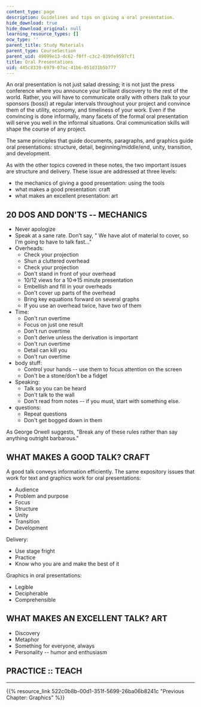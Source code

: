 ```yaml
---
content_type: page
description: Guidelines and tips on giving a oral presentation.
hide_download: true
hide_download_original: null
learning_resource_types: []
ocw_type: ''
parent_title: Study Materials
parent_type: CourseSection
parent_uid: 49099e13-dc62-f0ff-c3c2-039fe9597cf1
title: Oral Presentations
uid: 445c8339-6979-07ac-41b6-051d31b5b777
---
```


An oral presentation is not just salad dressing; it is not just the press conference where you announce your brilliant discovery to the rest of the world. Rather, you will have to communicate orally with others (talk to your sponsors (boss)) at regular intervals throughout your project and convince them of the utility, economy, and timeliness of your work. Even if the convincing is done informally, many facets of the formal oral presentation will serve you well in the informal situations. Oral communication skills will shape the course of any project.

The same principles that guide documents, paragraphs, and graphics guide oral presentations: structure, detail, beginning/middle/end, unity, transition, and development.

As with the other topics covered in these notes, the two important issues are structure and delivery. These issue are addressed at three levels:

*   the mechanics of giving a good presentation: using the tools
*   what makes a good presentation: craft
*   what makes an excellent presentation: art

20 DOS AND DON'TS -- MECHANICS
------------------------------

*   Never apologize
*   Speak at a sane rate. Don't say, " We have alot of material to cover, so I'm going to have to talk fast..."
*   Overheads:
    *   Check your projection
    *   Shun a cluttered overhead
    *   Check your projection
    *   Don't stand in front of your overhead
    *   10/12 views for a 10=>15 minute presentation
    *   Embellish and fill in your overheads
    *   Don't cover up parts of the overhead
    *   Bring key equations forward on several graphs
    *   If you use an overhead twice, have two of them
*   Time:
    *   Don't run overtime
    *   Focus on just one result
    *   Don't run overtime
    *   Don't derive unless the derivation is important
    *   Don't run overtime
    *   Detail can kill you
    *   Don't run overtime
*   body stuff:
    *   Control your hands -- use them to focus attention on the screen
    *   Don't be a stone/don't be a fidget
*   Speaking:
    *   Talk so you can be heard
    *   Don't talk to the wall
    *   Don't read from notes -- if you must, start with something else.
*   questions:
    *   Repeat questions
    *   Don't get bogged down in them

As George Orwell suggests, "Break any of these rules rather than say anything outright barbarous."

WHAT MAKES A GOOD TALK? CRAFT
-----------------------------

A good talk conveys information efficiently. The same expository issues that work for text and graphics work for oral presentations:

*   Audience
*   Problem and purpose
*   Focus
*   Structure
*   Unity
*   Transition
*   Development

Delivery:

*   Use stage fright
*   Practice
*   Know who you are and make the best of it

Graphics in oral presentations:

*   Legible
*   Decipherable
*   Comprehensible

WHAT MAKES AN EXCELLENT TALK? ART
---------------------------------

*   Discovery
*   Metaphor
*   Something for everyone, always
*   Personality -- humor and enthusiasm

PRACTICE :: TEACH
-----------------

* * *

{{% resource_link 522c0b8b-00d1-351f-5699-26ba06b8241c "Previous Chapter: Graphics" %}}